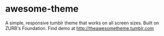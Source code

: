 # awesome-theme
A simple, responsive tumblr theme that works on all screen sizes. Built on ZURB's Foundation. Find demo at http://theawesometheme.tumblr.com